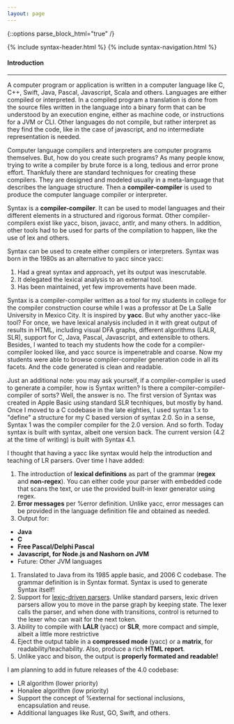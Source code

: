 ```yaml
---
layout: page
---
```


{::options parse_block_html="true" /}
<div class="syntax">
{% include syntax-header.html %}
{% include syntax-navigation.html %}

<div class="syntax-matter">

#### Introduction
---

A computer program or application is written in a computer language like C, C++, Swift, Java, Pascal, Javascript, Scala and others. Languages are either compiled or interpreted. In a compiled program a translation is done from the source files written in the language into a binary form that can be understood by an execution engine, either as machine code, or instructions for a JVM or CLI. Other languages do not compile, but rather interpret as they find the code, like in the case of javascript, and no intermediate representation is needed.

Computer language compilers and interpreters are computer programs themselves. But, how do you create such programs? As many people know, trying to write a compiler by brute force is a long, tedious and error prone effort. Thankfuly there are standard techniques for creating these compilers. They are designed and modeled usually in a meta-language that describes the language structure. Then a **compiler-compiler** is used to produce the computer language compiler or interpreter.

Syntax is a **compiler-compiler**. It can be used to model languages and their different elements in a structured and rigorous format. Other compiler-compilers exist like yacc, bison, javacc, antlr, and many others. In addition, other tools had to be used for parts of the compilation to happen, like the use of lex and others. 

Syntax can be used to create either compilers or interpreters. Syntax was born in the 1980s as an alternative to yacc since yacc:

1. Had a great syntax and approach, yet its output was inescrutable.
2. It delegated the lexical analysis to an external tool.
3. Has been maintained, yet few improvements have been made.

Syntax is a compiler-compiler written as a tool for my students in college for the compiler construction course while I was a professor at De La Salle University in Mexico City. It is inspired by **yacc**. But why another yacc-like tool? For once, we have lexical analysis included in it with great output of results in HTML, including visual DFA graphs, different algorithms (LALR, SLR), support for C, Java, Pascal, Javascript, and extensible to others. Besides, I wanted to teach my students how the code for a compiler-compiler looked like, and yacc source is impenetrable and coarse. Now my students were able to browse compiler-compiler generation code in all its facets. And the code generated is clean and readable.

Just an additional note: you may ask yourself, if a compiler-compiler is used to generate a compiler, how is Syntax written? Is there a compiler-compiler-compiler of sorts? Well, the answer is no. The first version of Syntax was created in Apple Basic using standard SLR tecnhiques, but mostly by hand. Once I moved to a C codebase in the late eighties, I used syntax 1.x to "define" a structure for my C based version of syntax 2.0. So in a sense, Syntax 1 was the compiler compiler for the 2.0 version. And so forth. Today syntax is built with syntax, albeit one version back. The current version (4.2 at the time of writing) is built with Syntax 4.1.

I thought that having a yacc like syntax would help the introduction and teaching of LR parsers. Over time I have added:

1. The introduction of **lexical definitions** as part of the grammar (**regex** and **non-regex**). You can either code your parser with embedded code that scans the text, or use the provided built-in lexer generator using regex.
1. **Error messages** per %error definition. Unlike yacc, error messages can be provided in the language definition file and obtained as needed.
1. Output for:
  * **Java**
  * **C**
  * **Free Pascal/Delphi Pascal**
  * **Javascript, for Node.js and Nashorn on JVM**
  * Future: Other JVM languages
1. Translated to Java from its 1985 apple basic, and 2006 C codebase. The grammar definition is in Syntax format. Syntax is used to generate Syntax itself!
1. Support for <a href="{{ site.baseurl }}/syntax/lexdriven">lexic-driven parsers</a>. Unlike standard parsers, lexic driven parsers allow you to move in the parse graph by keeping state. The lexer calls the parser, and when done with transitions, control is returned to the lexer who can wait for the next token.
1. Ability to compile with **LALR** (yacc) or **SLR**, more compact and simple, albeit a little more restrictive
1. Eject the output table in a **compressed mode** (yacc) or a **matrix**, for readability/teachability. Also, produce a rich **HTML report**.
1. Unlike yacc and bison, the output is **properly formated and readable!**

I am planning to add in future releases of the 4.0 codebase:

* LR algorithm (lower priority)
* Honalee algorithm (low priority)
* Support the concept of %external for sectional inclusions, encapsulation and reuse.
* Additional languages like Rust, GO, Swift, and others.
</div>
</div>
